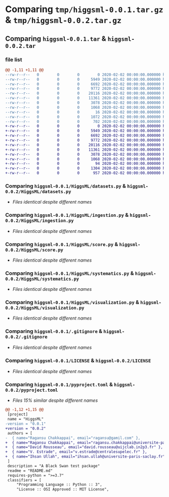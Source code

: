 # Comparing `tmp/higgsml-0.0.1.tar.gz` & `tmp/higgsml-0.0.2.tar.gz`

## Comparing `higgsml-0.0.1.tar` & `higgsml-0.0.2.tar`

### file list

```diff
@@ -1,11 +1,11 @@
--rw-r--r--   0        0        0        0 2020-02-02 00:00:00.000000 higgsml-0.0.1/HiggsML/__init__.py
--rw-r--r--   0        0        0     5949 2020-02-02 00:00:00.000000 higgsml-0.0.1/HiggsML/datasets.py
--rw-r--r--   0        0        0     6692 2020-02-02 00:00:00.000000 higgsml-0.0.1/HiggsML/ingestion.py
--rw-r--r--   0        0        0     9772 2020-02-02 00:00:00.000000 higgsml-0.0.1/HiggsML/score.py
--rw-r--r--   0        0        0    20116 2020-02-02 00:00:00.000000 higgsml-0.0.1/HiggsML/systematics.py
--rw-r--r--   0        0        0    11361 2020-02-02 00:00:00.000000 higgsml-0.0.1/HiggsML/visualization.py
--rw-r--r--   0        0        0     3078 2020-02-02 00:00:00.000000 higgsml-0.0.1/.gitignore
--rw-r--r--   0        0        0     1068 2020-02-02 00:00:00.000000 higgsml-0.0.1/LICENSE
--rw-r--r--   0        0        0       16 2020-02-02 00:00:00.000000 higgsml-0.0.1/README.md
--rw-r--r--   0        0        0     1072 2020-02-02 00:00:00.000000 higgsml-0.0.1/pyproject.toml
--rw-r--r--   0        0        0      702 2020-02-02 00:00:00.000000 higgsml-0.0.1/PKG-INFO
+-rw-r--r--   0        0        0        0 2020-02-02 00:00:00.000000 higgsml-0.0.2/HiggsML/__init__.py
+-rw-r--r--   0        0        0     5949 2020-02-02 00:00:00.000000 higgsml-0.0.2/HiggsML/datasets.py
+-rw-r--r--   0        0        0     6692 2020-02-02 00:00:00.000000 higgsml-0.0.2/HiggsML/ingestion.py
+-rw-r--r--   0        0        0     9772 2020-02-02 00:00:00.000000 higgsml-0.0.2/HiggsML/score.py
+-rw-r--r--   0        0        0    20116 2020-02-02 00:00:00.000000 higgsml-0.0.2/HiggsML/systematics.py
+-rw-r--r--   0        0        0    11361 2020-02-02 00:00:00.000000 higgsml-0.0.2/HiggsML/visualization.py
+-rw-r--r--   0        0        0     3078 2020-02-02 00:00:00.000000 higgsml-0.0.2/.gitignore
+-rw-r--r--   0        0        0     1068 2020-02-02 00:00:00.000000 higgsml-0.0.2/LICENSE
+-rw-r--r--   0        0        0       94 2020-02-02 00:00:00.000000 higgsml-0.0.2/README.md
+-rw-r--r--   0        0        0     1304 2020-02-02 00:00:00.000000 higgsml-0.0.2/pyproject.toml
+-rw-r--r--   0        0        0      957 2020-02-02 00:00:00.000000 higgsml-0.0.2/PKG-INFO
```

### Comparing `higgsml-0.0.1/HiggsML/datasets.py` & `higgsml-0.0.2/HiggsML/datasets.py`

 * *Files identical despite different names*

### Comparing `higgsml-0.0.1/HiggsML/ingestion.py` & `higgsml-0.0.2/HiggsML/ingestion.py`

 * *Files identical despite different names*

### Comparing `higgsml-0.0.1/HiggsML/score.py` & `higgsml-0.0.2/HiggsML/score.py`

 * *Files identical despite different names*

### Comparing `higgsml-0.0.1/HiggsML/systematics.py` & `higgsml-0.0.2/HiggsML/systematics.py`

 * *Files identical despite different names*

### Comparing `higgsml-0.0.1/HiggsML/visualization.py` & `higgsml-0.0.2/HiggsML/visualization.py`

 * *Files identical despite different names*

### Comparing `higgsml-0.0.1/.gitignore` & `higgsml-0.0.2/.gitignore`

 * *Files identical despite different names*

### Comparing `higgsml-0.0.1/LICENSE` & `higgsml-0.0.2/LICENSE`

 * *Files identical despite different names*

### Comparing `higgsml-0.0.1/pyproject.toml` & `higgsml-0.0.2/pyproject.toml`

 * *Files 15% similar despite different names*

```diff
@@ -1,12 +1,15 @@
 [project]
 name = "HiggsML"
-version = "0.0.1"
+version = "0.0.2"
 authors = [
-  { name="Ragansu Chakkappai", email="ragansu@gamil.com" },
+  { name="Ragansu Chakkappai", email="ragansu.chakkappai@universite-paris-saclay.fr"},
+  { name="David Rousseau", email="david.rousseau@uijclab.in2p3.fr" },
+  { name="V. Estrade", email="v.estrade@centralesupelec.fr" },
+  { name="Ihsan Ullah", email="ihsan.ullah@universite-paris-saclay.fr"}
 ]
 description = "A Black Swan test package"
 readme = "README.md"
 requires-python = ">=3.7"
 classifiers = [
     "Programming Language :: Python :: 3",
     "License :: OSI Approved :: MIT License",
```

